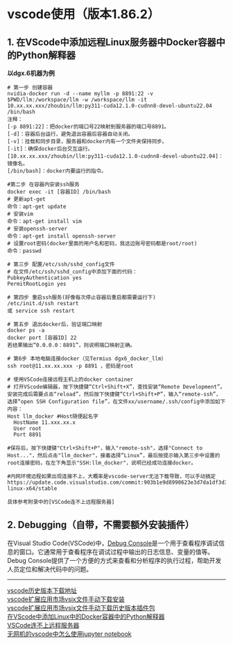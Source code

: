 # vscode使用（版本1.86.2）

## 1. 在VScode中添加远程Linux服务器中Docker容器中的Python解释器

**以dgx.6机器为例**<br>
```shell
# 第一步 创建容器
nvidia-docker run -d --name myllm -p 8891:22 -v $PWD/llm:/workspace/llm -w /workspace/llm -it 10.xx.xx.xxx/zhoubin/llm:py311-cuda12.1.0-cudnn8-devel-ubuntu22.04 /bin/bash
注释：
[-p 8891:22]：把docker的端口号22映射到服务器的端口号8891。
[-d]：容器后台运行，避免退出容器后容器自动关闭。
[-v]：挂载和同步目录，服务器和docker内有一个文件夹保持同步。
[-it]：确保docker后台交互运行。
[10.xx.xx.xxx/zhoubin/llm:py311-cuda12.1.0-cudnn8-devel-ubuntu22.04]：镜像名。
[/bin/bash]：docker内要运行的指令。
```
```shell
#第二步 在容器内安装ssh服务
docker exec -it [容器ID] /bin/bash
# 更新apt-get
命令：apt-get update
# 安装vim
命令：apt-get install vim
# 安装openssh-server
命令：apt-get install openssh-server
# 设置root密码(docker里面的用户名和密码，我这边账号密码都是root/root)
命令：passwd
```
```shell
# 第三步 配置/etc/ssh/sshd_config文件
# 在文件/etc/ssh/sshd_config中添加下面的代码：
PubkeyAuthentication yes
PermitRootLogin yes

# 第四步 重启ssh服务(好像每次停止容器后重启都需要运行下)
/etc/init.d/ssh restart
或 service ssh restart

# 第五步 退出docker后，验证端口映射
docker ps -a
docker port [容器ID] 22
若结果输出“0.0.0.0：8891”，则说明端口映射正确。
```
```shell
# 第6步 本地电脑连接docker（见Termius dgx6_docker_llm）
ssh root@11.xx.xx.xxx -p 8891 ，密码是root
```
```shell
# 使用VSCode连接远程主机上的docker container
# 打开VScode编辑器，按下快捷键“Ctrl+Shift+X”，查找安装“Remote Development”。安装完成后需要点击“reload”，然后按下快捷键“Ctrl+Shift+P”，输入“remote-ssh”，选择“open SSH Configuration file”，在文件xx/username/.ssh/config中添加如下内容：
Host llm_docker #Host随便起名字
  HostName 11.xxx.xx.x
  User root
  Port 8891

#保存后，按下快捷键"Ctrl+Shift+P"，输入"remote-ssh"，选择"Connect to Host..."，然后点击"llm_docker"，接着选择“Linux”，最后按提示输入第三步中设置的root连接密码，在左下角显示"SSH:llm_docker"，说明已经成功连接docker。
```

```shell
#内网环境远程如果出现连接不上，大概率是vscode-server无法下载导致，可以手动搞定
https://update.code.visualstudio.com/commit:903b1e9d8990623e3d7da1df3d33db3e42d80eda/server-linux-x64/stable

具体参考附录中的[VSCode连不上远程服务器]
```


## 2. Debugging（自带，不需要额外安装插件）

在Visual Studio Code(VSCode)中，[Debug Console](https://code.visualstudio.com/Docs/editor/debugging)是一个用于查看程序调试信息的窗口。它通常用于查看程序在调试过程中输出的日志信息、变量的值等。Debug Console提供了一个方便的方式来查看和分析程序的执行过程，帮助开发人员定位和解决代码中的问题。


----

[vscode历史版本下载地址](https://code.visualstudio.com/updates/v1_86)<br>
[vscode扩展应用市场vsix文件手动下载安装](https://marketplace.visualstudio.com/search?target=VSCode&category=All%20categories&sortBy=Installs)<br>
[vscode扩展应用市场vsix文件手动下载历史版本插件包](https://blog.csdn.net/qq_15054345/article/details/133884626)<br>
[在VScode中添加Linux中的Docker容器中的Python解释器](https://blog.csdn.net/weixin_43268590/article/details/129244984)<br>
[VSCode连不上远程服务器](https://blog.csdn.net/qq_42610612/article/details/132782965)<br>
[无网机的vscode中怎么使用jupyter notebook](https://www.bilibili.com/read/cv34411972/?jump_opus=1)<br>
